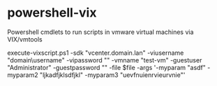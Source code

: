 # powershell-vix
Powershell cmdlets to run scripts in vmware virtual machines via VIX/vmtools



execute-vixscript.ps1 -sdk "vcenter.domain.lan" -viusername "domain\username" -vipassword "" -vmname "test-vm" -guestuser "Administrator" -guestpassword "" -file $file -args '-myparam "asdf" -myparam2 "ljkadfjklsdfjkl" -myparam3 "uevfnuienrvieurvnie"'
